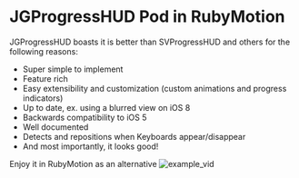 JGProgressHUD Pod in RubyMotion
===================
JGProgressHUD boasts it is better than SVProgressHUD and others for the following reasons:
* Super simple to implement
* Feature rich
* Easy extensibility and customization (custom animations and progress indicators)
* Up to date, ex. using a blurred view on iOS 8
* Backwards compatibility to iOS 5
* Well documented
* Detects and repositions when Keyboards appear/disappear
* And most importantly, it looks good!

Enjoy it in RubyMotion as an alternative
![example_vid](https://iconoclastweb.s3.amazonaws.com/github/JGProgressHUD/example_usage.gif)
